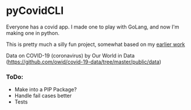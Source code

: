# pyCovidCLI
Everyone has a covid app. I made one to play with GoLang, 
and now I'm making one in python. 

This is pretty much a silly fun project, somewhat based on my 
[earlier work](https://github.com/CodeCarefully/myCOVIDcli) 

Data on COVID-19 (coronavirus) by Our World in Data (https://github.com/owid/covid-19-data/tree/master/public/data)

### ToDo:

* Make into a PIP Package?
* Handle fail cases better
* Tests